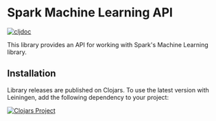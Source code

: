 Spark Machine Learning API
==========================

[![cljdoc](https://cljdoc.org/badge/amperity/sparkplug-ml)](https://cljdoc.org/d/amperity/sparkplug-ml/CURRENT)

This library provides an API for working with Spark's Machine Learning library.


## Installation

Library releases are published on Clojars. To use the latest version with
Leiningen, add the following dependency to your project:

[![Clojars Project](https://clojars.org/amperity/sparkplug-ml/latest-version.svg)](https://clojars.org/amperity/sparkplug-ml)
